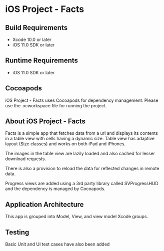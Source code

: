 # iOS Project - Facts

## Build Requirements
+ Xcode 10.0 or later
+ iOS 11.0 SDK or later

## Runtime Requirements
+ iOS 11.0 SDK or later

## Cocoapods
iOS Project - Facts uses Cocoapods for dependency management. Please use the .xcworkspace file for running the project.

## About iOS Project - Facts
Facts is a simple app that fetches data from a url and displays its contents in a table view with cells having a dynamic size. Table view has adaptive layout (Size classes) and works on both iPad and iPhones.

The images in the table view are lazily loaded and also cached for lesser download requests.

There is also a provision to reload the data for reflected changes in remote data.

Progress views are added using a 3rd party library called SVProgressHUD and the dependency is managed by Cocoapods.

## Application Architecture
This app is grouped into Model, View, and  view model Xcode groups.


## Testing
Basic Unit and UI test cases have also been added




